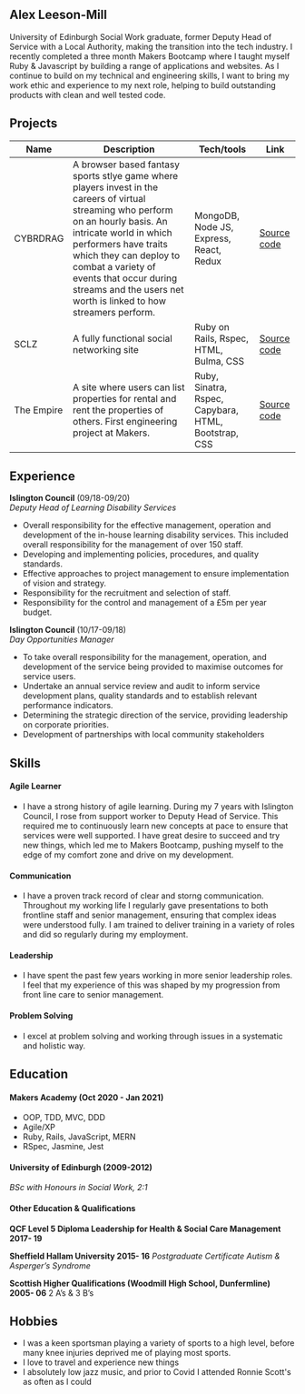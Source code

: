 ## Alex Leeson-Mill
University of Edinburgh Social Work graduate, former Deputy Head of Service with a Local Authority, making the transition into the tech industry. I recently completed a three month Makers Bootcamp where I taught myself Ruby & Javascript by building a range of applications and websites. As I continue to build on my technical and engineering skills, I want to bring my work ethic and experience to my next role, helping to build outstanding products with clean and well tested code. 


## Projects
| Name                         | Description       | Tech/tools        | Link       |
| ---------------------------- | ----------------- | ----------------- | ---------- |
| CYBRDRAG                     | A browser based fantasy sports stlye game where players invest in the careers of virtual streaming who perform on an hourly basis. An intricate world in which performers have traits which they can deploy to combat a variety of events that occur during streams and the users net worth is linked to how streamers perform. | MongoDB, Node JS, Express, React, Redux              | [Source code](https://github.com/ehwus/cybrdrag)          |
| SCLZ                         | A fully functional social networking site | Ruby on Rails, Rspec, HTML, Bulma, CSS     | [Source code](https://github.com/alexleesonmill/acebook-SCLZ)           |
| The Empire                         | A site where users can list properties for rental and rent the properties of others. First engineering project at Makers. | Ruby, Sinatra, Rspec, Capybara, HTML, Bootstrap, CSS     | [Source code](https://github.com/alexleesonmill/makers-bnb-the-empire)           |

## Experience
**Islington Council** (09/18-09/20)  
_Deputy Head of Learning Disability Services_

- Overall responsibility for the effective management, operation and development of the in-house learning disability services. This included overall responsibility for the management of over 150 staff.
- Developing and implementing policies, procedures, and quality standards.
- Effective approaches to project management to ensure implementation of vision and strategy.
- Responsibility for the recruitment and selection of staff.
- Responsibility for the control and management of a £5m per year budget.


**Islington Council** (10/17-09/18)  
_Day Opportunities Manager_

- To take overall responsibility for the management, operation, and development of the service being provided to maximise outcomes for service users.
- Undertake an annual service review and audit to inform service development plans, quality standards and to establish relevant performance indicators.
- Determining the strategic direction of the service, providing leadership on corporate priorities.
- Development of partnerships with local community stakeholders


## Skills
#### Agile Learner
- I have a strong history of agile learning. During my 7 years with Islington Council, I rose from support worker to Deputy Head of Service. This required me to continuously learn new concepts at pace to ensure that services were well supported. I have great desire to succeed and try new things, which led me to Makers Bootcamp, pushing myself to the edge of my comfort zone and drive on my development.  

#### Communication
- I have a proven track record of clear and storng communication. Throughout my working life I regularly gave presentations to both frontline staff and senior management, ensuring that complex ideas were understood fully. I am trained to deliver training in a variety of roles and did so regularly during my employment. 

#### Leadership
- I have spent the past few years working in more senior leadership roles. I feel that my experience of this was shaped by my progression from front line care to senior management. 

#### Problem Solving
- I excel at problem solving and working through issues in a systematic and holistic way. 

## Education

#### Makers Academy (Oct 2020 - Jan 2021)
- OOP, TDD, MVC, DDD
- Agile/XP
- Ruby, Rails, JavaScript, MERN
- RSpec, Jasmine, Jest

#### University of Edinburgh (2009-2012)
_BSc with Honours in Social Work, 2:1_

#### Other Education & Qualifications
**QCF Level 5 Diploma Leadership for Health & Social Care Management 2017- 19**

**Sheffield Hallam University 2015- 16**
_Postgraduate Certificate Autism & Asperger’s Syndrome_

**Scottish Higher Qualifications (Woodmill High School, Dunfermline) 2005- 06**
2 A’s & 3 B’s

## Hobbies
- I was a keen sportsman playing a variety of sports to a high level, before many knee injuries deprived me of playing most sports.
- I love to travel and experience new things
- I absolutely low jazz music, and prior to Covid I attended Ronnie Scott's as often as I could
